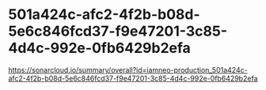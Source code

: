 # 501a424c-afc2-4f2b-b08d-5e6c846fcd37-f9e47201-3c85-4d4c-992e-0fb6429b2efa
https://sonarcloud.io/summary/overall?id=iamneo-production_501a424c-afc2-4f2b-b08d-5e6c846fcd37-f9e47201-3c85-4d4c-992e-0fb6429b2efa
